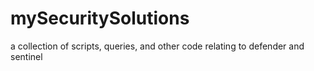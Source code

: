 # mySecuritySolutions
a collection of scripts, queries, and other code relating to defender and sentinel
